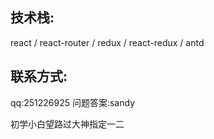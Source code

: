 ## 技术栈:
react / react-router / redux / react-redux / antd <br>

## 联系方式:
qq:251226925  问题答案:sandy <br>

初学小白望路过大神指定一二